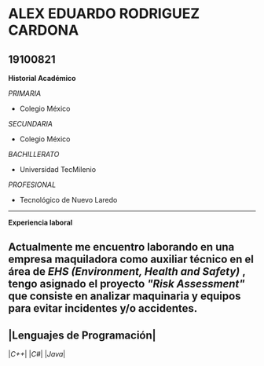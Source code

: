 # ALEX EDUARDO RODRIGUEZ CARDONA

## 19100821



**Historial Académico**

   *PRIMARIA*
 
 * Colegio México

*SECUNDARIA*

* Colegio México 

*BACHILLERATO*

* Universidad TecMilenio

*PROFESIONAL*

* Tecnológico de Nuevo Laredo

-----------------------------------------

 **Experiencia laboral**

Actualmente me encuentro laborando en una empresa maquiladora como auxiliar técnico en el área de *EHS (Environment, Health and Safety)* , tengo asignado el proyecto *"Risk Assessment"* que consiste en analizar maquinaria y equipos para evitar incidentes y/o accidentes. 
-----------------------------------------------

|**Lenguajes de Programación**|
------------
|*C++*|
|*C#*|
|*Java*|

 

 